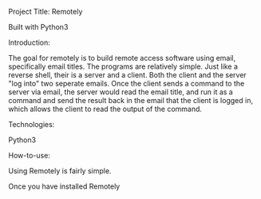 Project Title: Remotely

Built with Python3

Introduction:

The goal for remotely is to build remote access software using email, specifically email titles. The programs are relatively simple. Just like a reverse shell, their is a server and a client. Both the client and the server "log into" two seperate emails. Once the client sends a command to the server via email, the server would read the email title, and run it as a command and send the result back in the email that the client is logged in, which allows the client to read the output of the command.

Technologies:

Python3


How-to-use:

Using Remotely is fairly simple.

Once you have installed Remotely

